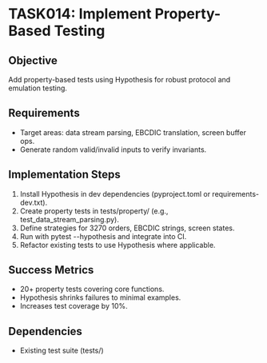 # TASK014: Implement Property-Based Testing

## Objective
Add property-based tests using Hypothesis for robust protocol and emulation testing.

## Requirements
- Target areas: data stream parsing, EBCDIC translation, screen buffer ops.
- Generate random valid/invalid inputs to verify invariants.

## Implementation Steps
1. Install Hypothesis in dev dependencies (pyproject.toml or requirements-dev.txt).
2. Create property tests in tests/property/ (e.g., test_data_stream_parsing.py).
3. Define strategies for 3270 orders, EBCDIC strings, screen states.
4. Run with pytest --hypothesis and integrate into CI.
5. Refactor existing tests to use Hypothesis where applicable.

## Success Metrics
- 20+ property tests covering core functions.
- Hypothesis shrinks failures to minimal examples.
- Increases test coverage by 10%.

## Dependencies
- Existing test suite (tests/)
